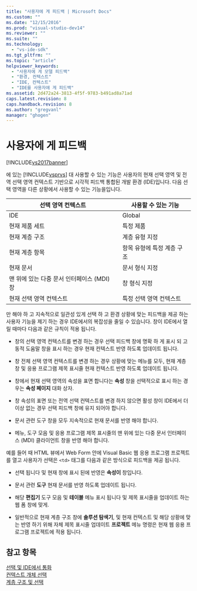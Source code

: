 ```yaml
---
title: "사용자에 게 피드백 | Microsoft Docs"
ms.custom: ""
ms.date: "12/15/2016"
ms.prod: "visual-studio-dev14"
ms.reviewer: ""
ms.suite: ""
ms.technology: 
  - "vs-ide-sdk"
ms.tgt_pltfrm: ""
ms.topic: "article"
helpviewer_keywords: 
  - "사용자에 게 모델 피드백"
  - "환경, 컨텍스트"
  - "IDE, 컨텍스트"
  - "IDE를 사용자에 게 피드백"
ms.assetid: 2d472a24-3813-4f5f-9783-b491ad8a71ad
caps.latest.revision: 8
caps.handback.revision: 8
ms.author: "gregvanl"
manager: "ghogen"
---
```

# 사용자에 게 피드백
[!INCLUDE[vs2017banner](../../code-quality/includes/vs2017banner.md)]

에 있는 [!INCLUDE[vsprvs](../../code-quality/includes/vsprvs_md.md)] 대 사용할 수 있는 기능은 사용자의 현재 선택 영역 및 전역 선택 영역 컨텍스트 기반으로 시각적 피드백 통합된 개발 환경 \(IDE\)입니다.  다음 선택 영역을 다른 상황에서 사용할 수 있는 기능을입니다.  
  
|선택 영역 컨텍스트|사용할 수 있는 기능|  
|----------------|-----------------|  
|IDE|Global|  
|현재 제품 세트|특정 제품|  
|현재 계층 구조|계층 유형 지정|  
|현재 계층 항목|항목 유형에 특정 계층 구조|  
|현재 문서|문서 형식 지정|  
|맨 위에 있는 다중 문서 인터페이스 \(MDI\) 창|창 형식 지정|  
|현재 선택 영역 컨텍스트|특정 선택 영역 컨텍스트|  
  
 만 해야 하 고 지속적으로 일관성 있게 선택 하 고 환경 상황에 맞는 피드백을 제공 하는 사용자 기능을 제기 하는 경우 IDE에서의 복잡성을 줄일 수 있습니다.  창이 IDE에서 열릴 때마다 다음과 같은 규칙이 적용 됩니다.  
  
-   창의 선택 영역 컨텍스트를 변경 하는 경우 선택 피드백 창에 명확 하 게 표시 되 고 동적 도움말 창을 표시 하는 경우 현재 컨텍스트 반영 하도록 업데이트 됩니다.  
  
-   창 전체 선택 영역 컨텍스트를 변경 하는 경우 상황에 맞는 메뉴를 모두, 현재 계층 창 및 응용 프로그램 제목 표시줄 현재 컨텍스트 반영 하도록 업데이트 됩니다.  
  
-   창에서 현재 선택 영역의 속성을 표면 합니다는  **속성** 창을 선택적으로 표시 하는 경우는  **속성 페이지** 대화 상자.  
  
-   창 속성의 표면 또는 전역 선택 컨텍스트를 변경 하지 않으면 활성 창이 IDE에서 더 이상 없는 경우 선택 피드백 창에 유지 되어야 합니다.  
  
-   문서 관련 도구 창을 모두 지속적으로 현재 문서를 반영 해야 합니다.  
  
-   메뉴, 도구 모음 및 응용 프로그램 제목 표시줄의 맨 위에 있는 다중 문서 인터페이스 \(MDI\) 클라이언트 창을 반영 해야 합니다.  
  
 예를 들어 때 HTML 뷰에서 Web Form 안에 Visual Basic 웹 응용 프로그램 프로젝트를 열고 사용자가 선택은 `<td>` 태그를 다음과 같은 방식으로 피드백을 제공 됩니다.  
  
-   선택 됩니다 및 현재 창에 표시 된에 반영은  **속성이** 창입니다.  
  
-   문서 관련  **도구** 현재 문서를 반영 하도록 업데이트 됩니다.  
  
-   해당  **편집기** 도구 모음 및  **테이블** 메뉴 표시 됩니다 및 제목 표시줄을 업데이트 하는 웹 폼 창에 맞게.  
  
-   일반적으로 현재 계층 구조 창에  **솔루션 탐색기**, 및 현재 컨텍스트 및 해당 상황에 맞는 반영 하기 위해 자체 제목 표시줄 업데이트  **프로젝트** 메뉴 명령은 현재 웹 응용 프로그램 프로젝트에 적용 됩니다.  
  
## 참고 항목  
 [선택 및 IDE에서 통화](../../extensibility/internals/selection-and-currency-in-the-ide.md)   
 [컨텍스트 개체 선택](../../extensibility/internals/selection-context-objects.md)   
 [계층 구조 및 선택](../../extensibility/internals/hierarchies-and-selection.md)